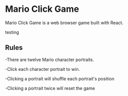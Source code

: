 # Mario Click Game

Mario Click Game is a web browser game built with React.

testing
 
## Rules

-There are twelve Mario character portraits.

-Click each character portrait to win.

-Clicking a portrait will shuffle each portrait's position

-Clicking a portrait twice will reset the game